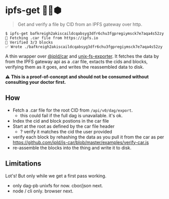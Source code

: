 # ipfs-get 📡✨⬢

> Get and verify a file by CID from an IPFS gateway over http.

```console
$ ipfs-get bafkreigh2akiscaildcqabsyg3dfr6chu3fgpregiymsck7e7aqa4s52zy
📡 Fetching .car file from https://ipfs.io
🔐 Verified 3/3 blocks
✅ Wrote ./bafkreigh2akiscaildcqabsyg3dfr6chu3fgpregiymsck7e7aqa4s52zy
```

A thin wrapper over [@ipld/car]() and [unix-fs-exporter](https://github.com/ipfs/js-ipfs-unixfs/tree/master/packages/ipfs-unixfs-exporter). It fetches the data by from the IPFS gateway api as a .car file, extacts the cids and blocks, verifying them as it goes, and writes the reassembled data to disk.

⚠️ **This is a proof-of-concept and should not be consumed without consulting your doctor first.**

## How

- Fetch a .car file for the root CID from `/api/v0/dag/export`.
  - this could fail if the full dag is unavailable. it's ok.
- Index the cid and block postions in the car file
- Start at the root as defined by the car file header
  - ? verify it matches the cid the user provided
- verify each block by rehashing the data as you pull it from the car as per https://github.com/ipld/js-car/blob/master/examples/verify-car.js
- re-assemble the blocks into the thing and write it to disk.

## Limitations

Lot's! But only while we get a first pass working.

- only dag-pb unixfs for now. cbor/json next.
- node / cli only. browser next.

